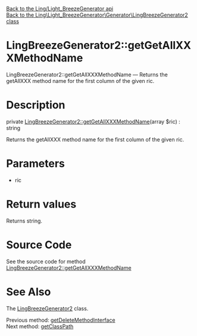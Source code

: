 [Back to the Ling/Light_BreezeGenerator api](https://github.com/lingtalfi/Light_BreezeGenerator/blob/master/doc/api/Ling/Light_BreezeGenerator.md)<br>
[Back to the Ling\Light_BreezeGenerator\Generator\LingBreezeGenerator2 class](https://github.com/lingtalfi/Light_BreezeGenerator/blob/master/doc/api/Ling/Light_BreezeGenerator/Generator/LingBreezeGenerator2.md)


LingBreezeGenerator2::getGetAllXXXMethodName
================



LingBreezeGenerator2::getGetAllXXXMethodName — Returns the getAllXXX method name for the first column of the given ric.




Description
================


private [LingBreezeGenerator2::getGetAllXXXMethodName](https://github.com/lingtalfi/Light_BreezeGenerator/blob/master/doc/api/Ling/Light_BreezeGenerator/Generator/LingBreezeGenerator2/getGetAllXXXMethodName.md)(array $ric) : string




Returns the getAllXXX method name for the first column of the given ric.




Parameters
================


- ric

    


Return values
================

Returns string.








Source Code
===========
See the source code for method [LingBreezeGenerator2::getGetAllXXXMethodName](https://github.com/lingtalfi/Light_BreezeGenerator/blob/master/Generator/LingBreezeGenerator2.php#L2062-L2067)


See Also
================

The [LingBreezeGenerator2](https://github.com/lingtalfi/Light_BreezeGenerator/blob/master/doc/api/Ling/Light_BreezeGenerator/Generator/LingBreezeGenerator2.md) class.

Previous method: [getDeleteMethodInterface](https://github.com/lingtalfi/Light_BreezeGenerator/blob/master/doc/api/Ling/Light_BreezeGenerator/Generator/LingBreezeGenerator2/getDeleteMethodInterface.md)<br>Next method: [getClassPath](https://github.com/lingtalfi/Light_BreezeGenerator/blob/master/doc/api/Ling/Light_BreezeGenerator/Generator/LingBreezeGenerator2/getClassPath.md)<br>

